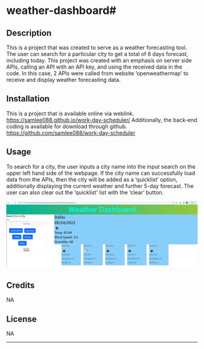 # weather-dashboard# <Weather Dashboard>

## Description

This is a project that was created to serve as a weather forecasting tool. The user can search for a particular city to get a total of 6 days forecast, including today. This project was created with an emphasis on server side APIs, calling an API with an API key, and using the received data in the code. In this case, 2 APIs were called from website ‘openweathermap’ to receive and display weather forecasting data. 


## Installation

This is a project that is available online via weblink.
https://samlee088.github.io/work-day-scheduler/
Additionally, the back-end coding is available for download through github.
https://github.com/samlee088/work-day-scheduler


## Usage

To search for a city, the user inputs a city name into the input search on the upper left hand side of the webpage. If the city name can successfully load data from the APIs, then the city will be added as a ‘quicklist’ option, additionally displaying the current weather and further 5-day forecast. The user can also clear out the ‘quicklist’ list with the ‘clear’ button.

![screenshot of the weather-dashboard website](assets/weather-dashboard-screenshot.png)


## Credits

NA


## License

NA


---




